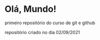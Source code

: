 # Olá, Mundo!
 primeiro repositório do curso de git e github

 repositório criado no dia 02/09/2021
